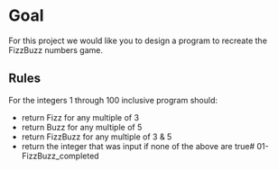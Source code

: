 Goal
====

For this project we would like you to design a program to recreate the FizzBuzz numbers game.

Rules
-----

For the integers 1 through 100 inclusive program should:

- return Fizz for any multiple of 3
- return Buzz for any multiple of 5
- return FizzBuzz for any multiple of 3 & 5
- return the integer that was input if none of the above are true# 01-FizzBuzz_completed
